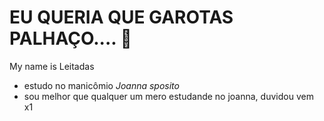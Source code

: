 # EU QUERIA QUE GAROTAS PALHAÇO.... 🤡
My name is Leitadas
- estudo no manicômio *Joanna sposito*
- sou melhor que qualquer um mero estudande no joanna, duvidou vem x1
